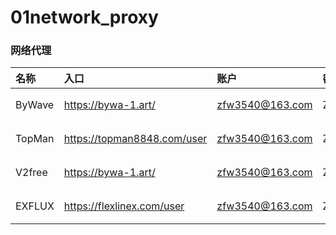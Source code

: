 # 01network_proxy

### 网络代理

| 名称     | 入口                          | 账户              | 密码            | 备注         |
|:-------|:----------------------------|:----------------|:--------------|:-----------|
| ByWave | https://bywa-1.art/         | zfw3540@163.com | Zhanfawen3540 | 30元/月/150G |
| TopMan | https://topman8848.com/user | zfw3540@163.com | Zhanfawen3540 | 6元/月/100G  |
| V2free | https://bywa-1.art/         | zfw3540@163.com | Zhanfawen3540 | 30元/月/100G |
| EXFLUX | https://flexlinex.com/user  | zfw3540@163.com | Zhanfawen3540 | 20元/月/100G |
